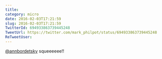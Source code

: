 ```yaml
---
title: 
category: micro
date: 2016-02-03T17:21:59
slug: 2016-02-03T17:21:59
TwitterId: 694933863739445248
TweetUrl: https://twitter.com/mark_philpot/status/694933863739445248
ReTweetUser: 
---
```


[@annbordetsky](https://twitter.com/annbordetsky) squeeeeee!!